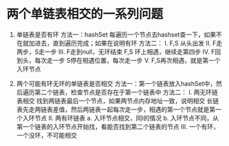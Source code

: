 # 两个单链表相交的一系列问题
1. 单链表是否有环
方法一：hashSet 每遍历一个节点去hashset查一下，如果不在就加进去，直到遍历完成；如果在说明有环
方法二：
I. F,S 从头出发
II. F走两步，S走一步
III. F走到null，无环结束
   F,S 环上相遇，继续走第四步
IV. F回到头，每次走一步
   S停在相遇位置，每次走一步
V. F,S再次相遇，就是第一个入环节点

2. 两个可能有环无环的单链表是否相交
方法一：第一个链表放入hashSet中，然后遍历第二个链表，检查节点是否存在于第一个链表中
方法二：
I. 两无环链表相交
找到两链表最后一个节点，如果两节点内存地址一致，说明相交
长链表先走两链表差值，然后两链表一起每次走一步，相遇的第一个节点就是第一个入环节点
II. 两有环链表
a. 入环节点相交，同I的情况
b. 入环节点不同，从第一个链表的入环节点开始找，看能否找到第二个链表的节点
III. 一个有环，一个没环，不可能相交